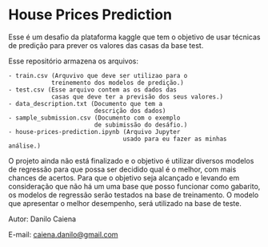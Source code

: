 # House Prices Prediction

Esse é um desafio da plataforma kaggle que tem o objetivo de usar técnicas de predição para prever os valores das casas da base test.

Esse repositório armazena os arquivos:

    - train.csv (Arquvivo que deve ser utilizao para o
                treinemento dos modelos de predição.)
    - test.csv (Esse arquivo contem as os dados das 
                casas que deve ter a previsão dos seus valores.)
    - data_description.txt (Documento que tem a 
                            descrição dos dados)
    - sample_submission.csv (Documento com o exemplo 
                            de subimissão do desáfio.)
    - house-prices-prediction.ipynb (Arquivo Jupyter 
                                    usado para eu fazer as minhas análise.)

O projeto ainda não está finalizado e o objetivo é utilizar diversos modelos de regressão para que possa ser decidido qual é o melhor, com mais chances de acertos. Para que o objetivo seja alcançado e levando em consideração que não há um uma base que posso funcionar como gabarito, os modelos de regressão serão testados na base de treinamento. O modelo que apresentar o melhor desempenho, será utilizado na base de teste.

Autor: Danilo Caiena

E-mail: caiena.danilo@gmail.com